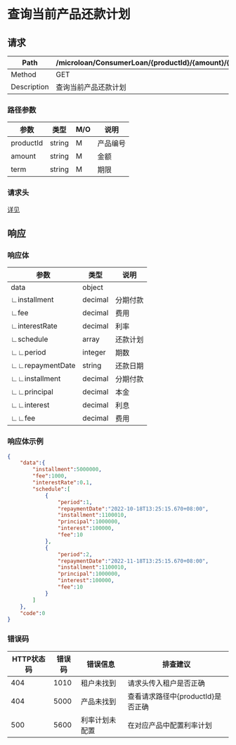 # 查询当前产品还款计划

## 请求

| Path        | /microloan/ConsumerLoan/{productId}/{amount}/{term}/calculate |
| ----------- | ------------------------------------------------------------ |
| Method      | GET                                                          |
| Description | 查询当前产品还款计划                                         |

### 路径参数

| 参数      | 类型   | M/O  | 说明     |
| --------- | ------ | ---- | -------- |
| productId | string | M    | 产品编号 |
| amount    | string | M    | 金额     |
| term      | string | M    | 期限     |

### 请求头

[详见](../../header.md)

## 响应

### 响应体

| 参数            | 类型    | 说明     |
| --------------- | ------- | -------- |
| data            | object  |          |
| ∟installment    | decimal | 分期付款 |
| ∟fee            | decimal | 费用     |
| ∟interestRate   | decimal | 利率     |
| ∟schedule       | array   | 还款计划 |
| ∟∟period        | integer | 期数     |
| ∟∟repaymentDate | string  | 还款日期 |
| ∟∟installment   | decimal | 分期付款 |
| ∟∟principal     | decimal | 本金     |
| ∟∟interest      | decimal | 利息     |
| ∟∟fee           | decimal | 费用     |

### 响应体示例

```json
{
    "data":{
        "installment":5000000,
        "fee":1000,
        "interestRate":0.1,
        "schedule":[
            {
                "period":1,
                "repaymentDate":"2022-10-18T13:25:15.670+08:00",
                "installment":1100010,
                "principal":1000000,
                "interest":100000,
                "fee":10
            },
            {
                "period":2,
                "repaymentDate":"2022-11-18T13:25:15.670+08:00",
                "installment":1100010,
                "principal":1000000,
                "interest":100000,
                "fee":10
            }
        ]
    },
    "code":0
}
```

### 错误码

| HTTP状态码 | 错误码 | 错误信息       | 排查建议                          |
| ---------- | ------ | -------------- | --------------------------------- |
| 404        | 1010   | 租户未找到     | 请求头传入租户是否正确            |
| 404        | 5000   | 产品未找到     | 查看请求路径中{productId}是否正确 |
| 500        | 5600   | 利率计划未配置 | 在对应产品中配置利率计划          |